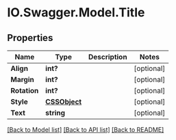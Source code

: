 # IO.Swagger.Model.Title
## Properties

Name | Type | Description | Notes
------------ | ------------- | ------------- | -------------
**Align** | **int?** |  | [optional] 
**Margin** | **int?** |  | [optional] 
**Rotation** | **int?** |  | [optional] 
**Style** | [**CSSObject**](CSSObject.md) |  | [optional] 
**Text** | **string** |  | [optional] 

[[Back to Model list]](../README.md#documentation-for-models) [[Back to API list]](../README.md#documentation-for-api-endpoints) [[Back to README]](../README.md)

